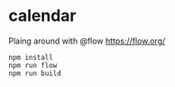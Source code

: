 # calendar

Plaing around with @flow
https://flow.org/

`npm install`<br>
`npm run flow`<br>
`npm run build`<br>
